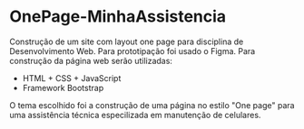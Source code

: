 # OnePage-MinhaAssistencia

Construção de um site com layout one page para disciplina de Desenvolvimento Web.
Para prototipação foi usado o Figma.
Para construção da página web serão utilizadas:
- HTML + CSS + JavaScript
- Framework Bootstrap

O tema escolhido foi a construção de uma página no estilo "One page" para uma assistência técnica especilizada em manutenção de celulares.

